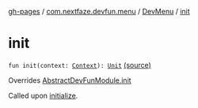 [gh-pages](../../index.md) / [com.nextfaze.devfun.menu](../index.md) / [DevMenu](index.md) / [init](./init.md)

# init

`fun init(context: `[`Context`](https://developer.android.com/reference/android/content/Context.html)`): `[`Unit`](https://kotlinlang.org/api/latest/jvm/stdlib/kotlin/-unit/index.html) [(source)](https://github.com/NextFaze/dev-fun/tree/master/devfun-menu/src/main/java/com/nextfaze/devfun/menu/DeveloperMenu.kt#L109)

Overrides [AbstractDevFunModule.init](../../com.nextfaze.devfun.core/-abstract-dev-fun-module/init.md)

Called upon [initialize](../../com.nextfaze.devfun.core/-abstract-dev-fun-module/initialize.md).

